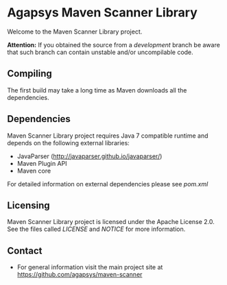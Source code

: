 # Agapsys Maven Scanner Library

Welcome to the Maven Scanner Library project.

**Attention:** If you obtained the source from a *development* branch be aware that such branch can contain unstable and/or uncompilable code.

## Compiling

The first build may take a long time as Maven downloads all the dependencies.

## Dependencies

Maven Scanner Library project requires Java 7 compatible runtime and depends on the following external libraries:

* JavaParser (http://javaparser.github.io/javaparser/)
* Maven Plugin API
* Maven core

For detailed information on external dependencies please see *pom.xml*

## Licensing

Maven Scanner Library project is licensed under the Apache License 2.0. See the files called *LICENSE* and *NOTICE* for more information.

## Contact

* For general information visit the main project site at https://github.com/agapsys/maven-scanner
